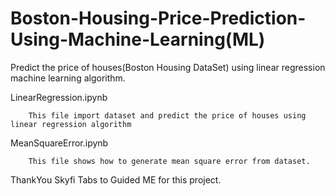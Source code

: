 # Boston-Housing-Price-Prediction-Using-Machine-Learning(ML)
Predict the price of houses(Boston Housing DataSet) using linear regression machine learning algorithm. 

LinearRegression.ipynb

        This file import dataset and predict the price of houses using linear regression algorithm
        
MeanSquareError.ipynb

        This file shows how to generate mean square error from dataset.
        
  
ThankYou Skyfi Tabs to Guided ME for this project.
